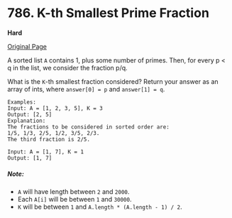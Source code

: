 # 786. K-th Smallest Prime Fraction

**Hard**

[Original Page](https://leetcode.com/problems/k-th-smallest-prime-fraction/)

A sorted list `A` contains 1, plus some number of primes.  Then, for every p < q in the list, we consider the fraction p/q.

What is the `K`-th smallest fraction considered?  Return your answer as an array of ints, where `answer[0] = p` and `answer[1] = q`.

```
Examples:
Input: A = [1, 2, 3, 5], K = 3
Output: [2, 5]
Explanation:
The fractions to be considered in sorted order are:
1/5, 1/3, 2/5, 1/2, 3/5, 2/3.
The third fraction is 2/5.

Input: A = [1, 7], K = 1
Output: [1, 7]
```

##### Note:
- `A` will have length between `2` and `2000`.
- Each `A[i]` will be between `1` and `30000`.
- `K` will be between `1` and `A.length * (A.length - 1) / 2`.
